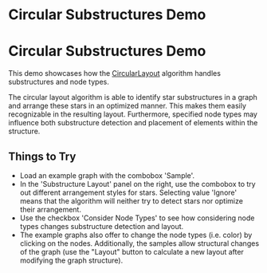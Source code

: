 <!--
 //////////////////////////////////////////////////////////////////////////////
 // @license
 // This file is part of yFiles for HTML 2.6.
 // Use is subject to license terms.
 //
 // Copyright (c) 2000-2024 by yWorks GmbH, Vor dem Kreuzberg 28,
 // 72070 Tuebingen, Germany. All rights reserved.
 //
 //////////////////////////////////////////////////////////////////////////////
-->
# Circular Substructures Demo

# Circular Substructures Demo

This demo showcases how the [CircularLayout](https://docs.yworks.com/yfileshtml/#/api/CircularLayout) algorithm handles substructures and node types.

The circular layout algorithm is able to identify star substructures in a graph and arrange these stars in an optimized manner. This makes them easily recognizable in the resulting layout. Furthermore, specified node types may influence both substructure detection and placement of elements within the structure.

## Things to Try

- Load an example graph with the combobox 'Sample'.
- In the 'Substructure Layout' panel on the right, use the combobox to try out different arrangement styles for stars. Selecting value 'Ignore' means that the algorithm will neither try to detect stars nor optimize their arrangement.
- Use the checkbox 'Consider Node Types' to see how considering node types changes substructure detection and layout.
- The example graphs also offer to change the node types (i.e. color) by clicking on the nodes. Additionally, the samples allow structural changes of the graph (use the "Layout" button to calculate a new layout after modifying the graph structure).
